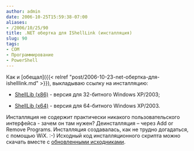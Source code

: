 ```yaml
---
author: admin
date: 2006-10-25T15:59:38-07:00
aliases:
- /2006/10/25/90
title: .NET обертка для IShellLink (инсталляция)
slug: 90
tags:
- COM
- Программирование
- PowerShell
---
```


Как и [обещал]({{< relref "post/2006-10-23-net-обертка-для-ishelllink.md" >}}), выкладываю ссылку на инсталляцию:

  * [ShellLib (x86)](/2006/10/ShellLib_x86.msi) - версия для 32-битного Windows XP/2003;

  * [ShellLib (x64)](/2006/10/ShellLib_x64.msi) - версия для 64-битного Windows XP/2003. 

Инсталляция не содержит практически никакого пользовательского интерфейса - зачем он там нужен? Деинсталляция – через Add or Remove Programs. Инсталляция создавалась, как не трудно догадаться, с помощью WiX. :-) Исходный код инсталляционного скрипта можно скачать вместе с [обновленными исходниками](/2006/10/ShellLib_src.zip).
